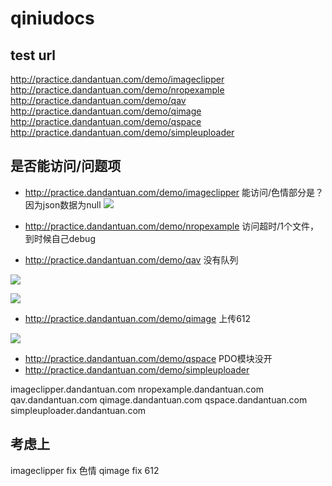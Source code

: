 # qiniudocs


## test url
http://practice.dandantuan.com/demo/imageclipper
http://practice.dandantuan.com/demo/nropexample
http://practice.dandantuan.com/demo/qav
http://practice.dandantuan.com/demo/qimage
http://practice.dandantuan.com/demo/qspace
http://practice.dandantuan.com/demo/simpleuploader

## 是否能访问/问题项
- http://practice.dandantuan.com/demo/imageclipper 能访问/色情部分是？因为json数据为null
![](http://img-lj.oss-cn-hangzhou.aliyuncs.com/18-8-6/5334056.jpg)

- http://practice.dandantuan.com/demo/nropexample 访问超时/1个文件，到时候自己debug

- http://practice.dandantuan.com/demo/qav 没有队列

![](http://img-lj.oss-cn-hangzhou.aliyuncs.com/18-8-6/89928191.jpg)

![](http://img-lj.oss-cn-hangzhou.aliyuncs.com/18-8-6/96038139.jpg)

- http://practice.dandantuan.com/demo/qimage 上传612

![](http://img-lj.oss-cn-hangzhou.aliyuncs.com/18-8-6/2534491.jpg)

- http://practice.dandantuan.com/demo/qspace PDO模块没开
- http://practice.dandantuan.com/demo/simpleuploader


imageclipper.dandantuan.com
nropexample.dandantuan.com
qav.dandantuan.com
qimage.dandantuan.com
qspace.dandantuan.com
simpleuploader.dandantuan.com

## 考虑上
imageclipper fix 色情
qimage fix 612